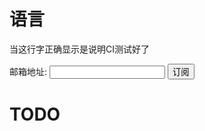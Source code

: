 # 语言
当这行字正确显示是说明CI测试好了

<form name="subscribe" action="http://ci.alolang.org.cn/subscribe" method="post">
    邮箱地址: <input type="text" name="email">
    <input type="submit" value="订阅">
    </form>

# TODO
